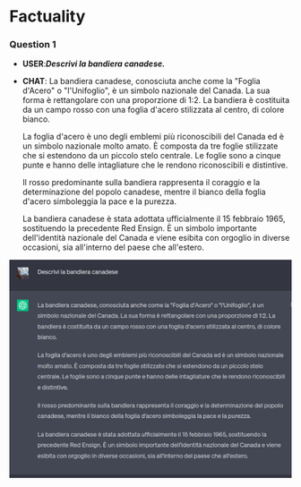 # Factuality 

### Question 1
- **USER**:***Descrivi la bandiera canadese.***

- **CHAT**:
	La bandiera canadese, conosciuta anche come la "Foglia d'Acero" o "l'Unifoglio", è un simbolo nazionale del Canada. La sua forma è rettangolare con una proporzione di 1:2. La bandiera è costituita da un campo rosso con una foglia d'acero stilizzata al centro, di colore bianco.

	La foglia d'acero è uno degli emblemi più riconoscibili del Canada ed è un simbolo nazionale molto amato. È composta da tre foglie stilizzate che si estendono da un piccolo stelo centrale. Le foglie sono a cinque punte e hanno delle intagliature che le rendono riconoscibili e distintive.

	Il rosso predominante sulla bandiera rappresenta il coraggio e la determinazione del popolo canadese, mentre il bianco della foglia d'acero simboleggia la pace e la purezza.

	La bandiera canadese è stata adottata ufficialmente il 15 febbraio 1965, sostituendo la precedente Red Ensign. È un simbolo importante dell'identità nazionale del Canada e viene esibita con orgoglio in diverse occasioni, sia all'interno del paese che all'estero.

![Question6](./img/question6.png)

